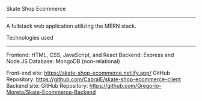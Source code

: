 Skate Shop Ecommerce
- - - -

A fullstack web application utilizing the MERN stack. 


Technologies used
- - - -
Frontend: HTML, CSS, JavaScript, and React
Backend: Express and Node.JS
Database: MongoDB (non-relational)



Front-end site: https://skate-shop-ecommerce.netlify.app/
GitHub Repository: https://github.com/CabralE/skate-shop-ecommerce-client
Backend site:
GitHub Repository: https://github.com/Gregorio-Moreta/Skate-Ecommerce-Backend